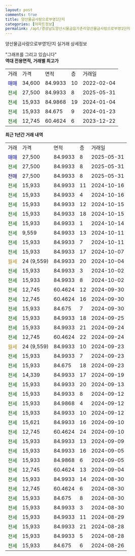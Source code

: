```yaml
---
layout: post
comments: true
title: 양산물금사랑으로부영1단지
categories: [아파트정보]
permalink: /apt/경상남도양산시물금읍가촌리양산물금사랑으로부영1단지
---
```


양산물금사랑으로부영1단지 실거래 상세정보

<script type="text/javascript">
  google.charts.load('current', {'packages':['line', 'corechart']});
  google.charts.setOnLoadCallback(drawChart);

  function drawChart() {
    var data = new google.visualization.DataTable();
    data.addColumn('date', '거래일');
    data.addColumn('number', "매매");
    data.addColumn('number', "전세");
    data.addColumn('number', "전매");

    data.addRows([[new Date(Date.parse("2025-05-31")), 27500, null, null], [new Date(Date.parse("2025-05-31")), null, 27500, null], [new Date(Date.parse("2025-05-31")), null, null, 27500], [new Date(Date.parse("2024-10-16")), null, 15933, null], [new Date(Date.parse("2024-10-16")), null, 15933, null], [new Date(Date.parse("2024-10-15")), null, 15933, null], [new Date(Date.parse("2024-10-15")), null, 15933, null], [new Date(Date.parse("2024-10-14")), null, 15933, null], [new Date(Date.parse("2024-10-11")), null, 9559, null], [new Date(Date.parse("2024-10-11")), null, 15933, null], [new Date(Date.parse("2024-10-07")), null, 15933, null], [new Date(Date.parse("2024-10-04")), null, null, null], [new Date(Date.parse("2024-10-02")), null, 15933, null], [new Date(Date.parse("2024-10-02")), null, 15933, null], [new Date(Date.parse("2024-09-30")), null, 12745, null], [new Date(Date.parse("2024-09-30")), null, 12745, null], [new Date(Date.parse("2024-09-30")), null, 15933, null], [new Date(Date.parse("2024-09-25")), null, 15933, null], [new Date(Date.parse("2024-09-24")), null, 15933, null], [new Date(Date.parse("2024-09-24")), null, 12745, null], [new Date(Date.parse("2024-09-23")), null, null, null], [new Date(Date.parse("2024-09-23")), null, 15933, null], [new Date(Date.parse("2024-09-23")), null, 15933, null], [new Date(Date.parse("2024-09-19")), null, 14339, null], [new Date(Date.parse("2024-09-13")), null, 15933, null], [new Date(Date.parse("2024-09-12")), null, 15933, null], [new Date(Date.parse("2024-09-12")), null, 15933, null], [new Date(Date.parse("2024-09-12")), null, 15933, null], [new Date(Date.parse("2024-09-10")), null, 15621, null], [new Date(Date.parse("2024-09-10")), null, 12745, null], [new Date(Date.parse("2024-09-09")), null, 15933, null], [new Date(Date.parse("2024-09-05")), null, 15933, null], [new Date(Date.parse("2024-09-05")), null, 15933, null], [new Date(Date.parse("2024-09-04")), null, 12745, null], [new Date(Date.parse("2024-08-30")), null, 15933, null], [new Date(Date.parse("2024-08-30")), null, 12745, null], [new Date(Date.parse("2024-08-30")), null, 15933, null], [new Date(Date.parse("2024-08-30")), null, 15933, null], [new Date(Date.parse("2024-08-29")), null, 15933, null], [new Date(Date.parse("2024-08-28")), null, 15933, null], [new Date(Date.parse("2024-08-28")), null, 15933, null], [new Date(Date.parse("2024-08-26")), null, 15933, null]]);

    var options = {
      hAxis: {
        format: 'yyyy/MM/dd'
      },    
      lineWidth: 0,
      pointsVisible: true,    
      title: '최근 1년간 유형별 실거래가 분포',
      legend: { position: 'bottom' }
    };

    var formatter = new google.visualization.NumberFormat({pattern:'###,###'} );
    formatter.format(data, 1);
    formatter.format(data, 2);
    
    setTimeout(function() {
        var chart = new google.visualization.LineChart(document.getElementById('columnchart_material'));
        chart.draw(data, (options));
        document.getElementById('loading').style.display = 'none';
    }, 200);
  }
</script>


<div id="loading" style="z-index:20; display: block; margin-left: 0px">"그래프를 그리고 있습니다"</div>
<div id="columnchart_material" style="width: 95%; margin-left: 0px; display: block"></div>
<!-- contents start -->
<b>역대 전용면적, 거래별 최고가</b>
<table class="sortable">
    <tr>
      <td>거래</td>
      <td>가격</td>
      <td>면적</td>
      <td>층</td>
      <td>거래일</td>
    </tr>
        <tr>
          <td><a style="color: blue">매매</a></td>
          <td>34,600</td>
          <td>84.9933</td>
          <td>10</td>
          <td>2022-02-04</td>
        </tr>        
        <tr>
              <td><a style="color: darkgreen">전세</a></td>
              <td>27,500</td>
              <td>84.9933</td>
              <td>8</td>
              <td>2025-05-31</td>
            </tr>            <tr>
              <td><a style="color: darkgreen">전세</a></td>
              <td>15,933</td>
              <td>84.9868</td>
              <td>19</td>
              <td>2024-01-04</td>
            </tr>            <tr>
              <td><a style="color: darkgreen">전세</a></td>
              <td>15,933</td>
              <td>84.675</td>
              <td>9</td>
              <td>2024-01-23</td>
            </tr>            <tr>
              <td><a style="color: darkgreen">전세</a></td>
              <td>12,745</td>
              <td>60.4624</td>
              <td>6</td>
              <td>2023-12-22</td>
            </tr>        
    
</table>

<b>최근 1년간 거래 내역</b>

<table class="sortable">
    <tr>
      <td>거래</td>
      <td>가격</td>
      <td>면적</td>
      <td>층</td>
      <td>거래일</td>
    </tr>
    <tr>
      <td><a style="color: blue">매매</a></td>
      <td>27,500</td>
      <td>84.9933</td>
      <td>8</td>
      <td>2025-05-31</td>
    </tr>          <tr>
      <td><a style="color: darkgreen">전세</a></td>
      <td>27,500</td>
      <td>84.9933</td>
      <td>8</td>
      <td>2025-05-31</td>
    </tr>          <tr>
      <td><a style="color: darkblue">전매</a></td>
      <td>27,500</td>
      <td>84.9933</td>
      <td>8</td>
      <td>2025-05-31</td>
    </tr>          <tr>
      <td><a style="color: darkgreen">전세</a></td>
      <td>15,933</td>
      <td>84.9933</td>
      <td>11</td>
      <td>2024-10-16</td>
    </tr>          <tr>
      <td><a style="color: darkgreen">전세</a></td>
      <td>15,933</td>
      <td>84.9933</td>
      <td>4</td>
      <td>2024-10-16</td>
    </tr>          <tr>
      <td><a style="color: darkgreen">전세</a></td>
      <td>15,933</td>
      <td>84.9933</td>
      <td>12</td>
      <td>2024-10-15</td>
    </tr>          <tr>
      <td><a style="color: darkgreen">전세</a></td>
      <td>15,933</td>
      <td>84.9933</td>
      <td>18</td>
      <td>2024-10-15</td>
    </tr>          <tr>
      <td><a style="color: darkgreen">전세</a></td>
      <td>15,933</td>
      <td>84.9933</td>
      <td>1</td>
      <td>2024-10-14</td>
    </tr>          <tr>
      <td><a style="color: darkgreen">전세</a></td>
      <td>9,559</td>
      <td>84.9933</td>
      <td>13</td>
      <td>2024-10-11</td>
    </tr>          <tr>
      <td><a style="color: darkgreen">전세</a></td>
      <td>15,933</td>
      <td>84.9933</td>
      <td>7</td>
      <td>2024-10-11</td>
    </tr>          <tr>
      <td><a style="color: darkgreen">전세</a></td>
      <td>15,933</td>
      <td>84.9933</td>
      <td>17</td>
      <td>2024-10-07</td>
    </tr>          <tr>
      <td><a style="color: darkgoldenrod">월세</a></td>
      <td>24 (9,559)</td>
      <td>84.9933</td>
      <td>20</td>
      <td>2024-10-04</td>
    </tr>          <tr>
      <td><a style="color: darkgreen">전세</a></td>
      <td>15,933</td>
      <td>84.9933</td>
      <td>3</td>
      <td>2024-10-02</td>
    </tr>          <tr>
      <td><a style="color: darkgreen">전세</a></td>
      <td>15,933</td>
      <td>84.9933</td>
      <td>8</td>
      <td>2024-10-02</td>
    </tr>          <tr>
      <td><a style="color: darkgreen">전세</a></td>
      <td>12,745</td>
      <td>60.4624</td>
      <td>12</td>
      <td>2024-09-30</td>
    </tr>          <tr>
      <td><a style="color: darkgreen">전세</a></td>
      <td>12,745</td>
      <td>60.4624</td>
      <td>16</td>
      <td>2024-09-30</td>
    </tr>          <tr>
      <td><a style="color: darkgreen">전세</a></td>
      <td>15,933</td>
      <td>84.675</td>
      <td>7</td>
      <td>2024-09-30</td>
    </tr>          <tr>
      <td><a style="color: darkgreen">전세</a></td>
      <td>15,933</td>
      <td>84.9933</td>
      <td>18</td>
      <td>2024-09-25</td>
    </tr>          <tr>
      <td><a style="color: darkgreen">전세</a></td>
      <td>15,933</td>
      <td>84.9933</td>
      <td>21</td>
      <td>2024-09-24</td>
    </tr>          <tr>
      <td><a style="color: darkgreen">전세</a></td>
      <td>12,745</td>
      <td>60.4624</td>
      <td>22</td>
      <td>2024-09-24</td>
    </tr>          <tr>
      <td><a style="color: darkgoldenrod">월세</a></td>
      <td>24 (9,559)</td>
      <td>84.9933</td>
      <td>10</td>
      <td>2024-09-23</td>
    </tr>          <tr>
      <td><a style="color: darkgreen">전세</a></td>
      <td>15,933</td>
      <td>84.9933</td>
      <td>7</td>
      <td>2024-09-23</td>
    </tr>          <tr>
      <td><a style="color: darkgreen">전세</a></td>
      <td>15,933</td>
      <td>84.675</td>
      <td>18</td>
      <td>2024-09-23</td>
    </tr>          <tr>
      <td><a style="color: darkgreen">전세</a></td>
      <td>14,339</td>
      <td>84.9933</td>
      <td>17</td>
      <td>2024-09-19</td>
    </tr>          <tr>
      <td><a style="color: darkgreen">전세</a></td>
      <td>15,933</td>
      <td>84.9933</td>
      <td>20</td>
      <td>2024-09-13</td>
    </tr>          <tr>
      <td><a style="color: darkgreen">전세</a></td>
      <td>15,933</td>
      <td>84.9933</td>
      <td>8</td>
      <td>2024-09-12</td>
    </tr>          <tr>
      <td><a style="color: darkgreen">전세</a></td>
      <td>15,933</td>
      <td>84.9868</td>
      <td>4</td>
      <td>2024-09-12</td>
    </tr>          <tr>
      <td><a style="color: darkgreen">전세</a></td>
      <td>15,933</td>
      <td>84.9933</td>
      <td>10</td>
      <td>2024-09-12</td>
    </tr>          <tr>
      <td><a style="color: darkgreen">전세</a></td>
      <td>15,621</td>
      <td>84.9933</td>
      <td>16</td>
      <td>2024-09-10</td>
    </tr>          <tr>
      <td><a style="color: darkgreen">전세</a></td>
      <td>12,745</td>
      <td>60.4624</td>
      <td>24</td>
      <td>2024-09-10</td>
    </tr>          <tr>
      <td><a style="color: darkgreen">전세</a></td>
      <td>15,933</td>
      <td>84.9933</td>
      <td>13</td>
      <td>2024-09-09</td>
    </tr>          <tr>
      <td><a style="color: darkgreen">전세</a></td>
      <td>15,933</td>
      <td>84.9933</td>
      <td>16</td>
      <td>2024-09-05</td>
    </tr>          <tr>
      <td><a style="color: darkgreen">전세</a></td>
      <td>15,933</td>
      <td>84.9868</td>
      <td>6</td>
      <td>2024-09-05</td>
    </tr>          <tr>
      <td><a style="color: darkgreen">전세</a></td>
      <td>12,745</td>
      <td>60.4624</td>
      <td>13</td>
      <td>2024-09-04</td>
    </tr>          <tr>
      <td><a style="color: darkgreen">전세</a></td>
      <td>15,933</td>
      <td>84.9933</td>
      <td>14</td>
      <td>2024-08-30</td>
    </tr>          <tr>
      <td><a style="color: darkgreen">전세</a></td>
      <td>12,745</td>
      <td>60.4624</td>
      <td>6</td>
      <td>2024-08-30</td>
    </tr>          <tr>
      <td><a style="color: darkgreen">전세</a></td>
      <td>15,933</td>
      <td>84.675</td>
      <td>8</td>
      <td>2024-08-30</td>
    </tr>          <tr>
      <td><a style="color: darkgreen">전세</a></td>
      <td>15,933</td>
      <td>84.9933</td>
      <td>3</td>
      <td>2024-08-30</td>
    </tr>          <tr>
      <td><a style="color: darkgreen">전세</a></td>
      <td>15,933</td>
      <td>84.9933</td>
      <td>11</td>
      <td>2024-08-29</td>
    </tr>          <tr>
      <td><a style="color: darkgreen">전세</a></td>
      <td>15,933</td>
      <td>84.9933</td>
      <td>21</td>
      <td>2024-08-28</td>
    </tr>          <tr>
      <td><a style="color: darkgreen">전세</a></td>
      <td>15,933</td>
      <td>84.9933</td>
      <td>5</td>
      <td>2024-08-28</td>
    </tr>          <tr>
      <td><a style="color: darkgreen">전세</a></td>
      <td>15,933</td>
      <td>84.675</td>
      <td>6</td>
      <td>2024-08-26</td>
    </tr>      </table>
<!-- contents end -->    

